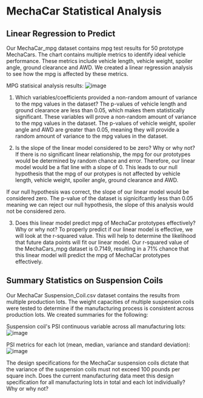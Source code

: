 # MechaCar Statistical Analysis

## Linear Regression to Predict
Our MechaCar_mpg dataset contains mpg test results for 50 prototype MechaCars. The chart contains multiple metrics to identify ideal vehicle performance. These metrics include vehicle length, vehicle weight, spoiler angle, ground clearance and AWD. We created a linear regression analysis to see how the mpg is affected by these metrics. 

MPG statisical analysis results:
![image]()

1. Which variables/coefficients provided a non-random amount of variance to the mpg values in the dataset?
The p-values of vehicle length and ground clearance are less than 0.05, which makes them statistically significant. These variables will prove a non-random amount of variance to the mpg values in the dataset. The p-values of vehicle weight, spoiler angle and AWD are greater than 0.05, meaning they will provide a random amount of variance to the mpg values in the dataset.

2. Is the slope of the linear model considered to be zero? Why or why not?
If there is no significant linear relationship, the mpg for our prototypes would be determined by random chance and error. Therefore, our linear model would be a flat line with a slope of 0. This leads to our null hypothesis that the mpg of our protypes is not affected by vehicle length, vehicle weight, spoiler angle, ground clearance and AWD.

If our null hypothesis was correct, the slope of our linear model would be considered zero. The p-value of the dataset is signicifcantly less than 0.05 meaning we can reject our null hypothesis, the slope of this analysis would not be considered zero. 

3. Does this linear model predict mpg of MechaCar prototypes effectively? Why or why not? 
To properly predict if our linear model is effective, we will look at the r-squared value. This will help to determine the likelihood that future data points will fit our linear model. Our r-squared value of the MechaCars_mpg dataset is 0.7149, resulting in a 71% chance that this linear model will predict the mpg of MechaCar prototypes effectively.


## Summary Statistics on Suspension Coils
Our MechaCar Suspension_Coil.csv dataset contains the results from multiple production lots. The weight capacities of multiple suspension coils were tested to determine if the manufacturing process is consistent across production lots. We created summaries for the following: 

Suspension coil's PSI continuous variable across all manufacturing lots:
![image]()

PSI metrics for each lot (mean, median, variance and standard deviation):
![image]()

The design specifications for the MechaCar suspension coils dictate that the variance of the suspension coils must not exceed 100 pounds per square inch. Does the current manufacturing data meet this design specification for all manufacturing lots in total and each lot individually? Why or why not?